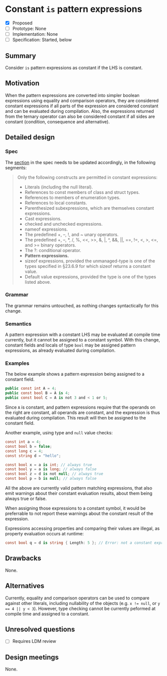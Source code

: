 # Constant `is` pattern expressions

* [x] Proposed
* [ ] Prototype: None
* [ ] Implementation: None
* [ ] Specification: Started, below

## Summary
[summary]: #summary

Consider `is` pattern expressions as constant if the LHS is constant.

## Motivation
[motivation]: #motivation

When the pattern expressions are converted into simpler boolean expressions using equality and comparison operators, they are considered constant expressions if all parts of the expression are considered constant and can be evaluated during compilation. Also, the expressions returned from the ternary operator can also be considered constant if all sides are constant (condition, consequence and alternative).

## Detailed design
[design]: #detailed-design

### Spec
The [section](https://github.com/dotnet/csharpstandard/blob/draft-v7/standard/expressions.md#1223-constant-expressions) in the spec needs to be updated accordingly, in the following segments:

> Only the following constructs are permitted in constant expressions:
> - Literals (including the null literal).
> - References to const members of class and struct types.
> - References to members of enumeration types.
> - References to local constants.
> - Parenthesized subexpressions, which are themselves constant expressions.
> - Cast expressions.
> - checked and unchecked expressions.
> - nameof expressions.
> - The predefined +, –, !, and ~ unary operators.
> - The predefined +, –, *, /, %, <<, >>, &, |, ^, &&, ||, ==, !=, <, >, <=, and >= binary operators.
> - The ?: conditional operator.
> - **Pattern expressions.**
> - sizeof expressions, provided the unmanaged-type is one of the types specified in §23.6.9 for which sizeof returns a constant value.
> - Default value expressions, provided the type is one of the types listed above.

### Grammar
The grammar remains untouched, as nothing changes syntactically for this change.

### Semantics
A pattern expression with a constant LHS may be evaluated at compile time currently, but it cannot be assigned to a constant symbol. With this change, constant fields and locals of type `bool` may be assigned pattern expressions, as already evaluated during compilation.

### Examples
The below example shows a pattern expression being assigned to a constant field.
```csharp
public const int A = 4;
public const bool B = A is 4;
public const bool C = A is not 3 and < 1 or 5; 
```

Since `A` is constant, and pattern expressions require that the operands on the right are constant, all operands are constant, and the expression is thus evaluated during compilation. This result will then be assigned to the constant field.

Another example, using type and `null` value checks:
```csharp
const int a = 4;
const bool b = false;
const long c = 4;
const string d = "hello";

const bool x = a is int; // always true
const bool y = a is long; // always false
const bool z = d is not null; // always true
const bool p = b is null; // always false
```

All the above are currently valid pattern matching expressions, that also emit warnings about their constant evaluation results, about them being always true or false.

When assigning those expressions to a constant symbol, it would be preferrable to not report these warnings about the constant result of the expression.

Expressions accessing properties and comparing their values are illegal, as property evaluation occurs at runtime:

```csharp
const bool q = d is string { Length: 5 }; // Error: not a constant expression
```

## Drawbacks
[drawbacks]: #drawbacks

None.

## Alternatives
[alternatives]: #alternatives

Currently, equality and comparison operators can be used to compare against other literals, including nullability of the objects (e.g. `x != null`, or `y == 4 || y < 3`). However, type checking cannot be currently peformed at compile time and assigned to a constant.

## Unresolved questions
[unresolved]: #unresolved-questions

- [ ] Requires LDM review

## Design meetings
[meetings]: #design-meetings

None.
